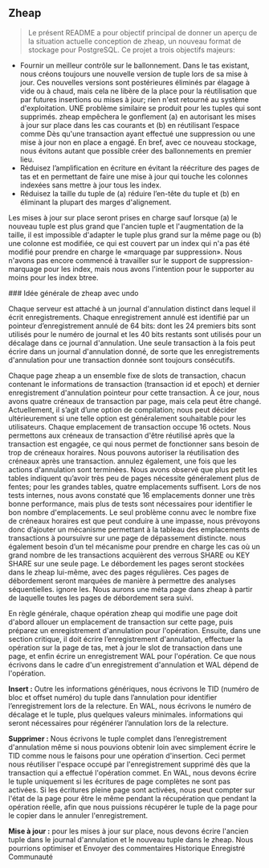 ## Zheap

> Le présent README a pour objectif principal de donner un aperçu de la situation
actuelle conception de zheap, un nouveau format de stockage pour PostgreSQL. 
Ce projet a trois objectifs majeurs:

  * Fournir un meilleur contrôle sur le ballonnement. Dans le tas existant, nous
créons toujours
une nouvelle version de tuple lors de sa mise à jour. Ces nouvelles versions
sont postérieures
éliminés par élagage à vide ou à chaud, mais cela ne libère de la place pour la
réutilisation que par
futures insertions ou mises à jour; rien n'est retourné au système
d'exploitation. UNE
problème similaire se produit pour les tuples qui sont supprimés. zheap
empêchera le gonflement
(a) en autorisant les mises à jour sur place dans les cas courants et (b) en
réutilisant l’espace comme
Dès qu'une transaction ayant effectué une suppression ou une mise à jour non en
place a
engagé. En bref, avec ce nouveau stockage, nous évitons autant que possible
créer des ballonnements en premier lieu.
  * Réduisez l’amplification en écriture en évitant la réécriture des pages de
tas et en
permettant de faire une mise à jour qui touche les colonnes indexées sans
mettre à jour tous les index.
  * Réduisez la taille du tuple de (a) réduire l’en-tête du tuple et
(b) en éliminant la plupart des marges d'alignement.

Les mises à jour sur place seront prises en charge sauf lorsque (a) le nouveau
tuple est plus grand
que l'ancien tuple et l'augmentation de la taille, il est impossible d'adapter
le
tuple plus grand sur la même page ou (b) une colonne est modifiée, ce qui est
couvert par un index qui n'a pas été modifié pour prendre en charge le «marquage
par suppression».
Nous n'avons pas encore commencé à travailler sur le support de
suppression-marquage pour les index, mais nous avons l'intention
pour le supporter au moins pour les index btree.

### Idée générale de zheap avec undo

Chaque serveur est attaché à un journal d'annulation distinct dans lequel il
écrit
enregistrements. Chaque enregistrement annulé est identifié par un pointeur
d’enregistrement annulé de 64 bits:
dont les 24 premiers bits sont utilisés pour le numéro de journal et les 40 bits
restants
sont utilisés pour un décalage dans ce journal d'annulation. Une seule
transaction à la fois
peut écrire dans un journal d'annulation donné, de sorte que les enregistrements
d'annulation pour une transaction donnée
sont toujours consécutifs.

Chaque page zheap a un ensemble fixe de slots de transaction, chacun contenant
le
informations de transaction (transaction id et epoch) et dernier enregistrement
d'annulation
pointeur pour cette transaction. À ce jour, nous avons quatre créneaux de
transaction par
page, mais cela peut être changé. Actuellement, il s’agit d’une option de
compilation; nous
peut décider ultérieurement si une telle option est généralement souhaitable
pour les utilisateurs.
Chaque emplacement de transaction occupe 16 octets. Nous permettons aux créneaux
de transaction d'être
réutilisé après que la transaction est engagée, ce qui nous permet de
fonctionner sans
besoin de trop de créneaux horaires. Nous pouvons autoriser la réutilisation des
créneaux après une transaction.
annulez également, une fois que les actions d'annulation sont terminées. Nous
avons observé que plus petit
les tables indiquent qu’avoir très peu de pages nécessite généralement plus de
fentes; pour les grandes tables,
quatre emplacements suffisent. Lors de nos tests internes, nous avons constaté
que 16 emplacements
donner une très bonne performance, mais plus de tests sont nécessaires pour
identifier le bon
nombre d'emplacements. Le seul problème connu avec le nombre fixe de créneaux
horaires est que
peut conduire à une impasse, nous prévoyons donc d’ajouter un mécanisme
permettant à la
tableau des emplacements de transactions à poursuivre sur une page de
dépassement distincte. nous
également besoin d’un tel mécanisme pour prendre en charge les cas où un grand
nombre de
les transactions acquièrent des verrous SHARE ou KEY SHARE sur une seule page.
Le débordement
les pages seront stockées dans le zheap lui-même, avec des pages régulières.
Ces pages de débordement seront marquées de manière à permettre des analyses
séquentielles.
ignore les. Nous aurons une méta page dans zheap à partir de laquelle toutes les
pages de débordement
sera suivi.

En règle générale, chaque opération zheap qui modifie une page doit d'abord
allouer un
emplacement de transaction sur cette page, puis préparez un enregistrement
d'annulation pour l'opération.
Ensuite, dans une section critique, il doit écrire l’enregistrement
d'annulation, effectuer la
opération sur la page de tas, met à jour le slot de transaction dans une page,
et enfin
écrire un enregistrement WAL pour l'opération. Ce que nous écrivons dans le
cadre d'un enregistrement d'annulation
et WAL dépend de l'opération.

**Insert :** Outre les informations génériques, nous écrivons le TID (numéro de bloc
et offset
numéro) du tuple dans l’annulation pour identifier l’enregistrement lors de la
relecture.
En WAL, nous écrivons le numéro de décalage et le tuple, plus quelques valeurs
minimales.
informations qui seront nécessaires pour régénérer l’annulation lors de la
relecture.

**Supprimer :** Nous écrivons le tuple complet dans l’enregistrement d'annulation
même si nous pouvions obtenir
loin avec simplement écrire le TID comme nous le faisons pour une opération
d'insertion. Ceci permet
nous réutiliser l'espace occupé par l'enregistrement supprimé dès que la
transaction
qui a effectué l'opération commet. En WAL, nous devons écrire le tuple
uniquement si les écritures de page complètes ne sont pas activées. Si les
écritures pleine page sont activées, nous
peut compter sur l'état de la page pour être le même pendant la récupération que
pendant la
opération réelle, afin que nous puissions récupérer le tuple de la page pour le
copier dans le
annuler l'enregistrement.

**Mise à jour :** pour les mises à jour sur place, nous devons écrire l'ancien tuple
dans le journal d'annulation
et le nouveau tuple dans le zheap. Nous pourrions optimiser et
Envoyer des commentaires
Historique
Enregistré
Communauté

